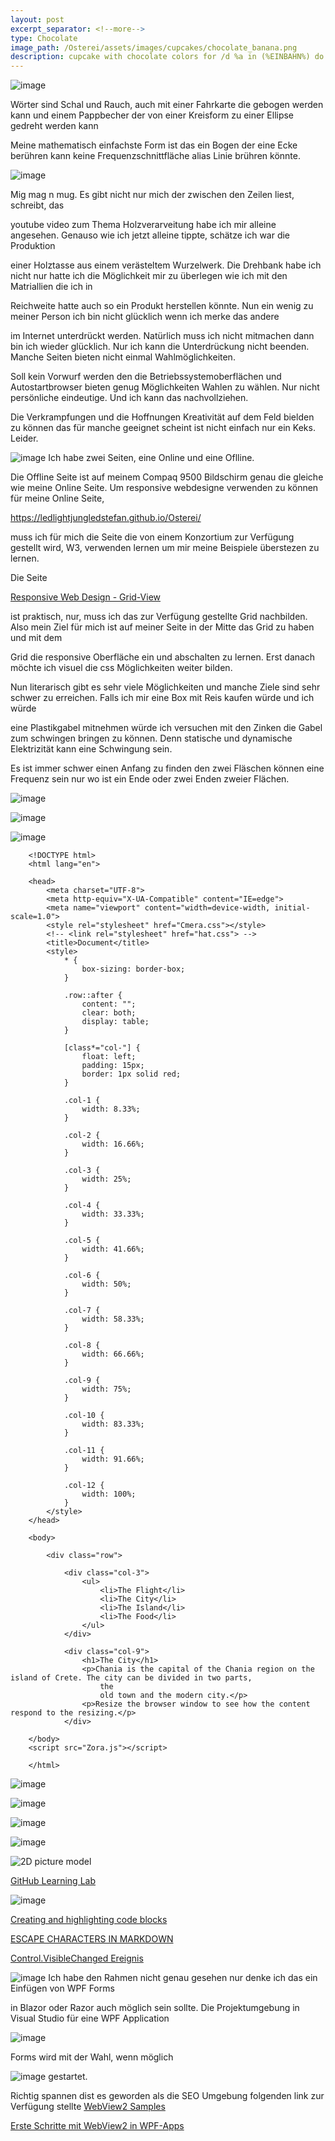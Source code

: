 ```yaml
---
layout: post
excerpt_separator: <!--more-->
type: Chocolate
image_path: /Osterei/assets/images/cupcakes/chocolate_banana.png
description: cupcake with chocolate colors for /d %a in (%EINBAHN%) do dir /b %a
---
```


![image](https://user-images.githubusercontent.com/75255909/223940639-9f60b0e3-10a6-49ec-a0e6-01d4880fc89b.png)

Wörter sind Schal und Rauch, auch mit einer Fahrkarte die gebogen werden kann
und einem Pappbecher der von einer Kreisform zu einer Ellipse gedreht werden kann

Meine mathematisch einfachste Form ist das ein Bogen der eine Ecke berühren kann
keine Frequenzschnittfläche alias Linie brühren könnte.

![image](https://user-images.githubusercontent.com/75255909/223935714-2bff95b4-1b96-4e98-9d85-beee06073e67.png)

Mig mag n mug.
Es gibt nicht nur mich der zwischen den Zeilen liest, schreibt, das

youtube video zum Thema Holzverarveitung habe ich mir alleine angesehen.
Genauso wie ich jetzt alleine tippte, schätze ich war die Produktion

einer Holztasse aus einem verästeltem Wurzelwerk. Die Drehbank habe ich nicht
nur hatte ich die Möglichkeit mir zu überlegen wie ich mit den Matriallien die ich in

Reichweite hatte auch so ein Produkt herstellen könnte.
Nun ein wenig zu meiner Person ich bin nicht glücklich wenn ich merke das andere

im Internet unterdrückt werden. Natürlich muss ich nicht mitmachen dann bin ich wieder glücklich.
Nur ich kann die Unterdrückung nicht beenden. Manche Seiten bieten nicht einmal Wahlmöglichkeiten.

Soll kein Vorwurf werden den die Betriebssystemoberflächen und Autostartbrowser bieten genug
Möglichkeiten Wahlen zu wählen. Nur nicht persönliche eindeutige. Und ich kann das nachvollziehen.

Die Verkrampfungen und die Hoffnungen Kreativität auf dem Feld bielden zu können das für manche
geeignet scheint ist nicht einfach nur ein Keks. Leider.

![image](https://user-images.githubusercontent.com/75255909/223933028-3c3adbd2-7014-45e3-9e34-6f408756c8f0.png)
Ich habe zwei Seiten, eine Online und eine Oflline.

Die Offline Seite ist auf meinem Compaq 9500 Bildschirm genau die gleiche wie meine Online Seite.
Um responsive webdesigne verwenden zu können für meine Online Seite,

https://ledlightjungledstefan.github.io/Osterei/

muss ich für mich die Seite die von einem Konzortium zur Verfügung gestellt wird, W3,
verwenden lernen um mir meine Beispiele überstezen zu lernen.

Die Seite

[Responsive Web Design - Grid-View](https://www.w3schools.com/css/css_rwd_grid.asp)

ist praktisch, nur, muss ich das zur Verfügung gestellte Grid nachbilden.
Also mein Ziel für mich ist auf meiner Seite in der Mitte das Grid zu haben und mit dem

Grid die responsive Oberfläche ein und abschalten zu lernen.
Erst danach möchte ich visuel die css Möglichkeiten weiter bilden.

Nun literarisch gibt es sehr viele Möglichkeiten und manche Ziele sind sehr
schwer zu erreichen. Falls ich mir eine Box mit Reis kaufen würde und ich würde

eine Plastikgabel mitnehmen würde ich versuchen mit den Zinken die Gabel zum schwingen
bringen zu können. Denn statische und dynamische Elektrizität kann eine Schwingung sein.

Es ist immer schwer einen Anfang zu finden den zwei Fläschen können eine Frequenz sein
nur wo ist ein Ende oder zwei Enden zweier Flächen.

![image](https://user-images.githubusercontent.com/75255909/223684222-cd9d85d2-9a84-48a6-8f76-9fe72f420bd4.png)

![image](https://user-images.githubusercontent.com/75255909/223712756-1bfedb77-fc65-4cc7-bcac-ca07dfed9386.png)

![image](https://user-images.githubusercontent.com/75255909/223713467-eae7cc69-2d97-403d-85bd-932d8a10bbc5.png)

        <!DOCTYPE html>
        <html lang="en">

        <head>
            <meta charset="UTF-8">
            <meta http-equiv="X-UA-Compatible" content="IE=edge">
            <meta name="viewport" content="width=device-width, initial-scale=1.0">
            <style rel="stylesheet" href="Cmera.css"></style>
            <!-- <link rel="stylesheet" href="hat.css"> -->
            <title>Document</title>
            <style>
                * {
                    box-sizing: border-box;
                }

                .row::after {
                    content: "";
                    clear: both;
                    display: table;
                }

                [class*="col-"] {
                    float: left;
                    padding: 15px;
                    border: 1px solid red;
                }

                .col-1 {
                    width: 8.33%;
                }

                .col-2 {
                    width: 16.66%;
                }

                .col-3 {
                    width: 25%;
                }

                .col-4 {
                    width: 33.33%;
                }

                .col-5 {
                    width: 41.66%;
                }

                .col-6 {
                    width: 50%;
                }

                .col-7 {
                    width: 58.33%;
                }

                .col-8 {
                    width: 66.66%;
                }

                .col-9 {
                    width: 75%;
                }

                .col-10 {
                    width: 83.33%;
                }

                .col-11 {
                    width: 91.66%;
                }

                .col-12 {
                    width: 100%;
                }
            </style>
        </head>

        <body>

            <div class="row">

                <div class="col-3">
                    <ul>
                        <li>The Flight</li>
                        <li>The City</li>
                        <li>The Island</li>
                        <li>The Food</li>
                    </ul>
                </div>

                <div class="col-9">
                    <h1>The City</h1>
                    <p>Chania is the capital of the Chania region on the island of Crete. The city can be divided in two parts,
                        the
                        old town and the modern city.</p>
                    <p>Resize the browser window to see how the content respond to the resizing.</p>
                </div>

        </body>
        <script src="Zora.js"></script>

        </html>

![image](https://user-images.githubusercontent.com/75255909/223728473-ad144864-95da-4082-b79e-3b626e35e9d3.png)

![image](https://user-images.githubusercontent.com/75255909/223729390-0f61c4bf-c007-4aae-89b9-200d7649441a.png)

![image](https://user-images.githubusercontent.com/75255909/223729930-0a3d12c9-8514-4b6e-b190-d86229e3ce99.png)

![image](https://user-images.githubusercontent.com/75255909/223730890-28e54617-f24c-4eed-95be-c6b016788b66.png)



![2D picture model](https://user-images.githubusercontent.com/75255909/205431353-16090c42-091d-40e7-871b-e578f7097c14.png)

[GitHub Learning Lab](https://github.com/apps/github-learning-lab)

![image](https://user-images.githubusercontent.com/75255909/207384297-78b21e7f-e645-460e-ba8e-a355662a4c67.png)

[Creating and highlighting code blocks](https://docs.github.com/en/get-started/writing-on-github/working-with-advanced-formatting/creating-and-highlighting-code-blocks)

[ESCAPE CHARACTERS IN MARKDOWN](https://whatismarkdown.com/how-to-escape-markdown-characters/#:~:text=Markdown%20is%20not%20a%20new%20language%3B%20it%20is,common%20way%20is%20to%20use%20the%20backslash%20character.)

[Control.VisibleChanged Ereignis](https://learn.microsoft.com/de-de/dotnet/api/system.windows.forms.control.visiblechanged?view=windowsdesktop-7.0)

![image](https://user-images.githubusercontent.com/75255909/206918163-f8577fb9-5257-4c45-8262-bfcb81d6801d.png)
Ich habe den Rahmen nicht genau gesehen nur denke ich das ein Einfügen von WPF Forms

in Blazor oder Razor auch möglich sein sollte.
Die Projektumgebung in Visual Studio für eine WPF Application

![image](https://user-images.githubusercontent.com/75255909/206918880-3b661df3-8b2c-436c-9fb0-8c72a2dd8fd2.png)

Forms 
wird mit der Wahl, wenn möglich

![image](https://user-images.githubusercontent.com/75255909/206918442-39c83f62-091f-4abd-a7fb-08bc70d78989.png)
gestartet.

Richtig spannen dist es geworden als die SEO Umgebung folgenden link zur Verfügung stellte
[WebView2 Samples](https://github.com/MicrosoftEdge/WebView2Samples)

[Erste Schritte mit WebView2 in WPF-Apps](https://learn.microsoft.com/de-de/microsoft-edge/webview2/get-started/wpf)

